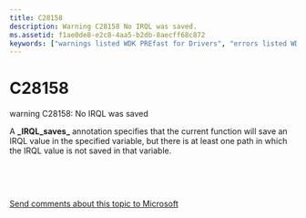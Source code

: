 ```yaml
---
title: C28158
description: Warning C28158 No IRQL was saved.
ms.assetid: f1ae0de8-e2c8-4aa5-b2db-8aecff68c872
keywords: ["warnings listed WDK PREfast for Drivers", "errors listed WDK PREfast for Drivers"]
---
```


# C28158


warning C28158: No IRQL was saved

A **\_IRQL\_saves\_** annotation specifies that the current function will save an IRQL value in the specified variable, but there is at least one path in which the IRQL value is not saved in that variable.

 

 

[Send comments about this topic to Microsoft](mailto:wsddocfb@microsoft.com?subject=Documentation%20feedback%20[devtest\devtest]:%20C28158%20%20RELEASE:%20%2811/17/2016%29&body=%0A%0APRIVACY%20STATEMENT%0A%0AWe%20use%20your%20feedback%20to%20improve%20the%20documentation.%20We%20don't%20use%20your%20email%20address%20for%20any%20other%20purpose,%20and%20we'll%20remove%20your%20email%20address%20from%20our%20system%20after%20the%20issue%20that%20you're%20reporting%20is%20fixed.%20While%20we're%20working%20to%20fix%20this%20issue,%20we%20might%20send%20you%20an%20email%20message%20to%20ask%20for%20more%20info.%20Later,%20we%20might%20also%20send%20you%20an%20email%20message%20to%20let%20you%20know%20that%20we've%20addressed%20your%20feedback.%0A%0AFor%20more%20info%20about%20Microsoft's%20privacy%20policy,%20see%20http://privacy.microsoft.com/default.aspx. "Send comments about this topic to Microsoft")




